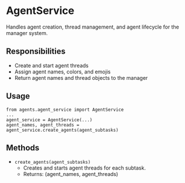 # AgentService

Handles agent creation, thread management, and agent lifecycle for the manager system.

## Responsibilities
- Create and start agent threads
- Assign agent names, colors, and emojis
- Return agent names and thread objects to the manager

## Usage
```
from agents.agent_service import AgentService
...
agent_service = AgentService(...)
agent_names, agent_threads = agent_service.create_agents(agent_subtasks)
```

## Methods
- `create_agents(agent_subtasks)`
    - Creates and starts agent threads for each subtask.
    - Returns: (agent_names, agent_threads)
